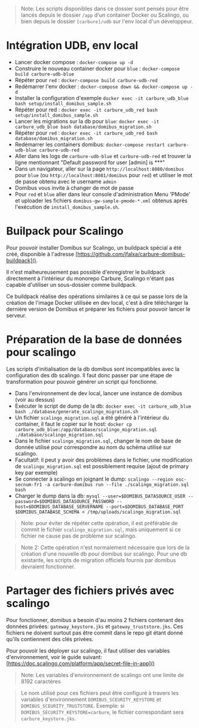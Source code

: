 > Note: Les scripts disponibles dans ce dossier sont pensés pour être lancés depuis le dossier `/app` d'un container Docker ou Scalingo, ou bien depuis le dossier `[carbure]/udb` sur l'env local d'un développeur.

# Intégration UDB, env local

- Lancer docker compose : `docker-compose up -d`
- Construire le nouveau container docker pour `blue` : `docker-compose build carbure-udb-blue`
- Répéter pour `red` : `docker-compose build carbure-udb-red`
- Redémarrer l'env docker : `docker-compose down && docker-compose up -d`
- Installer la configuration d'exemple `docker exec -it carbure_udb_blue bash setup/install_domibus_sample.sh`
- Répéter pour red : `docker exec -it carbure_udb_red bash setup/install_domibus_sample.sh`
- Lancer les migrations sur la db pour `blue`: `docker exec -it carbure_udb_blue bash database/domibus_migration.sh`
- Répéter pour `red` : `docker exec -it carbure_udb_red bash database/domibus_migration.sh`
- Redémarrer les containers domibus: `docker-compose restart carbure-udb-blue carbure-udb-red`
- Aller dans les logs de `carbure-udb-blue` et `carbure-udb-red` et trouver la ligne mentionnant "Default password for user [admin] is ***"
- Dans un navigateur, aller sur la page `http://localhost:8080/domibus` pour `blue` (ou `http://localhost:8081/domibus` pour `red`) et utiliser le mot de passe obtenu avec le username `admin`
- Domibus vous invite à changer de mot de passe
- Pour `red` et `blue` aller dans leur console d'administration Menu 'PMode' et uploader les fichiers `domibus-gw-sample-pmode-*.xml` obtenus après l'exécution de `install_domibus_sample.sh`.

# Builpack pour Scalingo

Pour pouvoir installer Domibus sur Scalingo, un buildpack spécial a été créé, disponible à l'adresse [https://github.com/jfalxa/carbure-domibus-buildpack]().

Il n'est malheureusement pas possible d'enregistrer le buildpack directement à l'intérieur du monorepo Carbure, Scalingo n'étant pas capable d'utiliser un sous-dossier comme buildpack.

Ce buildpack réalise des opérations similaires à ce qui se passe lors de la création de l'image Docker utilisée en dev local, c'est à dire télécharger la dernière version de Domibus et préparer les fichiers pour pouvoir lancer le serveur.

# Préparation de la base de données pour scalingo

Les scripts d'initialisation de la db domibus sont incompatibles avec la configuration des db scalingo. Il faut donc passer par une étape de transformation pour pouvoir générer un script qui fonctionne.

- Dans l'environnement de dev local, lancer une instance de domibus (voir au dessus)
- Exécuter le script de dump de la db: `docker exec -it carbure_udb_blue bash ./database/generate_scalingo_migration.sh`
- Un fichier `scalingo_migration.sql` a été généré à l'intérieur du container, il faut le copier sur le host: `docker cp carbure_udb_blue:/app/database/scalingo_migration.sql ./database/scalingo_migration.sql`
- Dans le fichier `scalingo_migration.sql`, changer le nom de base de donnée utilisé pour correspondre au nom du schéma utilisé sur scalingo.
- Facultatif: il peut y avoir des problèmes dans le fichier, une modification de `scalingo_migration.sql` est possiblement requise (ajout de primary key par exemple)
- Se connecter à scalingo en joignant le dump: `scalingo --region osc-secnum-fr1 -a carbure-domibus run --file ./scalingo_migration.sql bash`
- Charger le dump dans la db: `mysql --user=$DOMIBUS_DATASOURCE_USER --password=$DOMIBUS_DATASOURCE_PASSWORD --host=$DOMIBUS_DATABASE_SERVERNAME --port=$DOMIBUS_DATABASE_PORT $DOMIBUS_DATABASE_SCHEMA < /tmp/uploads/scalingo_migration.sql`

> Note: pour éviter de répéter cette opération, il est préférable de commit le fichier `scalingo_migration.sql`, mais uniquement si ce fichier ne cause pas de problème sur scalingo.

> Note 2: Cette opération n'est normalement nécessaire que lors de la création d'une nouvelle db pour domibus sur scalingo. Pour une db existante, les scripts de migration officiels fournis par domibus devraient fonctionner.


# Partager des fichiers privés avec scalingo

Pour fonctionner, domibus a besoin d'au moins 2 fichiers contenant des données privées: `gateway_keystore.jks` et `gateway_truststore.jks`. Ces fichiers ne doivent surtout pas être commit dans le repo git étant donné qu'ils contiennent des clés privées.

Pour pouvoir les déployer sur scalingo, il faut utiliser des variables d'environnement, voir le guide suivant: [https://doc.scalingo.com/platform/app/secret-file-in-app]()

> Note: Les variables d'environnement de scalingo ont une limite de 8192 caractères

> Le nom utilisé pour ces fichiers peut être configuré à travers les variables d'environnement `DOMIBUS_SCEURITY_KEYSTORE` et `DOMIBUS_SCEURITY_TRUSTSTORE`.
> Exemple: si `DOMIBUS_SECURITY_KEYSTORE=carbure`, le fichier correspondant sera `carbure_keystore.jks`.
